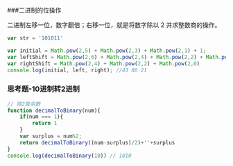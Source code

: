 ###二进制的位操作

二进制左移一位，数字翻倍；右移一位，就是将数字除以 2 并求整数商的操作。

```javascript
var str = '101011'

var initial = Math.pow(2,5) + Math.pow(2,3) + Math.pow(2,1) + 1;
var leftShift = Math.pow(2,6) + Math.pow(2,4) + Math.pow(2,2) + Math.pow(2,1);
var rightShift = Math.pow(2,4) + Math.pow(2,2) + Math.pow(2,0)
console.log(initial, left, right); //43 86 21
```

### 思考题-10进制转2进制

```javascript
// 除2取余数
function decimalToBinary(num){
    if(num === 1){
        return 1
    }
    var surplus = num%2;
    return decimalToBinary((num-surplus)/2)+''+surplus
}
console.log(decimalToBinary(10)) // 1010
```